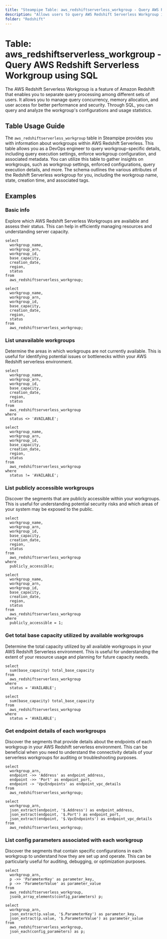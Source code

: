 ```yaml
---
title: "Steampipe Table: aws_redshiftserverless_workgroup - Query AWS Redshift Serverless Workgroup using SQL"
description: "Allows users to query AWS Redshift Serverless Workgroup information, including workgroup details, query execution settings, and enforce workgroup configuration."
folder: "Redshift"
---
```


# Table: aws_redshiftserverless_workgroup - Query AWS Redshift Serverless Workgroup using SQL

The AWS Redshift Serverless Workgroup is a feature of Amazon Redshift that enables you to separate query processing among different sets of users. It allows you to manage query concurrency, memory allocation, and user access for better performance and security. Through SQL, you can query and analyze the workgroup's configurations and usage statistics.

## Table Usage Guide

The `aws_redshiftserverless_workgroup` table in Steampipe provides you with information about workgroups within AWS Redshift Serverless. This table allows you as a DevOps engineer to query workgroup-specific details, including query execution settings, enforce workgroup configuration, and associated metadata. You can utilize this table to gather insights on workgroups, such as workgroup settings, enforced configurations, query execution details, and more. The schema outlines the various attributes of the Redshift Serverless workgroup for you, including the workgroup name, state, creation time, and associated tags.

## Examples

### Basic info
Explore which AWS Redshift Serverless Workgroups are available and assess their status. This can help in efficiently managing resources and understanding server capacity.

```sql+postgres
select
  workgroup_name,
  workgroup_arn,
  workgroup_id,
  base_capacity,
  creation_date,
  region,
  status
from
  aws_redshiftserverless_workgroup;
```

```sql+sqlite
select
  workgroup_name,
  workgroup_arn,
  workgroup_id,
  base_capacity,
  creation_date,
  region,
  status
from
  aws_redshiftserverless_workgroup;
```

### List unavailable workgroups
Determine the areas in which workgroups are not currently available. This is useful for identifying potential issues or bottlenecks within your AWS Redshift serverless environment.

```sql+postgres
select
  workgroup_name,
  workgroup_arn,
  workgroup_id,
  base_capacity,
  creation_date,
  region,
  status
from
  aws_redshiftserverless_workgroup
where
  status <> 'AVAILABLE';
```

```sql+sqlite
select
  workgroup_name,
  workgroup_arn,
  workgroup_id,
  base_capacity,
  creation_date,
  region,
  status
from
  aws_redshiftserverless_workgroup
where
  status != 'AVAILABLE';
```

### List publicly accessible workgroups
Discover the segments that are publicly accessible within your workgroups. This is useful for understanding potential security risks and which areas of your system may be exposed to the public.

```sql+postgres
select
  workgroup_name,
  workgroup_arn,
  workgroup_id,
  base_capacity,
  creation_date,
  region,
  status
from
  aws_redshiftserverless_workgroup
where
  publicly_accessible;
```

```sql+sqlite
select
  workgroup_name,
  workgroup_arn,
  workgroup_id,
  base_capacity,
  creation_date,
  region,
  status
from
  aws_redshiftserverless_workgroup
where
  publicly_accessible = 1;
```

### Get total base capacity utilized by available workgroups
Determine the total capacity utilized by all available workgroups in your AWS Redshift Serverless environment. This is useful for understanding the extent of your resource usage and planning for future capacity needs.

```sql+postgres
select
  sum(base_capacity) total_base_capacity
from
  aws_redshiftserverless_workgroup
where
  status = 'AVAILABLE';
```

```sql+sqlite
select
  sum(base_capacity) total_base_capacity
from
  aws_redshiftserverless_workgroup
where
  status = 'AVAILABLE';
```

### Get endpoint details of each workgroups
Discover the segments that provide details about the endpoints of each workgroup in your AWS Redshift serverless environment. This can be beneficial when you need to understand the connectivity details of your serverless workgroups for auditing or troubleshooting purposes.

```sql+postgres
select
  workgroup_arn,
  endpoint ->> 'Address' as endpoint_address,
  endpoint ->> 'Port' as endpoint_port,
  endpoint -> 'VpcEndpoints' as endpoint_vpc_details
from
  aws_redshiftserverless_workgroup;
```

```sql+sqlite
select
  workgroup_arn,
  json_extract(endpoint, '$.Address') as endpoint_address,
  json_extract(endpoint, '$.Port') as endpoint_port,
  json_extract(endpoint, '$.VpcEndpoints') as endpoint_vpc_details
from
  aws_redshiftserverless_workgroup;
```

### List config parameters associated with each workgroup
Discover the segments that contain specific configurations in each workgroup to understand how they are set up and operate. This can be particularly useful for auditing, debugging, or optimization purposes.

```sql+postgres
select
  workgroup_arn,
  p ->> 'ParameterKey' as parameter_key,
  p ->> 'ParameterValue' as parameter_value
from
  aws_redshiftserverless_workgroup,
  jsonb_array_elements(config_parameters) p;
```

```sql+sqlite
select
  workgroup_arn,
  json_extract(p.value, '$.ParameterKey') as parameter_key,
  json_extract(p.value, '$.ParameterValue') as parameter_value
from
  aws_redshiftserverless_workgroup,
  json_each(config_parameters) as p;
```